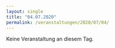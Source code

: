 ```yaml
---
layout: single
title: "04.07.2020"
permalink: /veranstaltungen/2020/07/04/
---
```


Keine Veranstaltung an diesem Tag.
